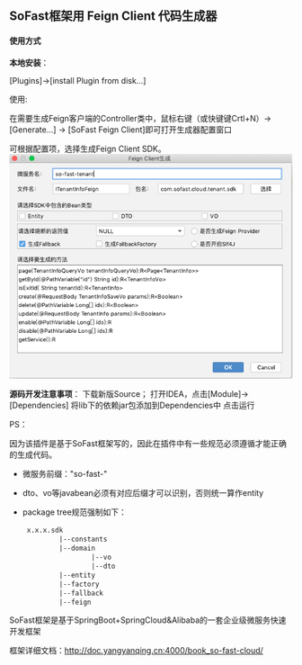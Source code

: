 ## SoFast框架用 Feign Client 代码生成器
<h4>使用方式</h4>
<b>本地安装</b>：

[Plugins]->[install Plugin from disk...]

使用:

在需要生成Feign客户端的Controller类中，鼠标右键（或快键键Crtl+N）-> [Generate...] -> [SoFast Feign Client]即可打开生成器配置窗口

可根据配置项，选择生成Feign Client SDK。
![演示](demo.png "代码生成器窗口") 


<b>源码开发注意事项</b>：
下载新版Source；
打开IDEA，点击[Module]->[Dependencies]
将lib下的依赖jar包添加到Dependencies中
点击运行

PS：

因为该插件是基于SoFast框架写的，因此在插件中有一些规范必须遵循才能正确的生成代码。
 - 微服务前缀："so-fast-"
 - dto、vo等javabean必须有对应后缀才可以识别，否则统一算作entity
 - package tree规范强制如下：
 
        x.x.x.sdk
                |--constants
                |--domain
                        |--vo
                        |--dto
                |--entity
                |--factory
                |--fallback
                |--feign

SoFast框架是基于SpringBoot+SpringCloud&Alibaba的一套企业级微服务快速开发框架

框架详细文档：http://doc.yangyanqing.cn:4000/book_so-fast-cloud/

